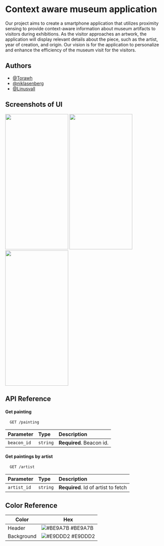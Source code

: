 
# Context aware museum application 

Our project aims to create a smartphone application that utilizes proximity sensing to provide context-aware information about museum artifacts to visitors during exhibitions. 
As the visitor approaches an artwork, 
the application will display relevant details about the piece,
 such as the artist, year of creation, and origin. 
 Our vision is for the application to personalize and 
 enhance the efficiency of the museum visit for the visitors.
## Authors

- [@Torawh](https://github.com/Torawh)
- [@niklasenberg](https://www.github.com/niklasenberg)
- [@Linusvall](https://www.github.com/Linusvall)



## Screenshots of UI
<p float="left">
  <img src="https://user-images.githubusercontent.com/119488859/210562569-081b8137-f873-48da-9349-646acdb6ac38.png" width="200" height="430">
  <img src="https://user-images.githubusercontent.com/119488859/210562592-4bf2ee73-d664-4778-a7d8-c10114177508.png" width="200" height="430">
  <img src="https://user-images.githubusercontent.com/119488859/210562610-9180ad0f-3e23-42f7-a159-6bf1a6b69d66.png" width="200" height="430">
</p>



## API Reference 

#### Get painting

```http
  GET /painting
```

| Parameter | Type     | Description                |
| :-------- | :------- | :------------------------- |
| `beacon_id` | `string` | **Required**. Beacon id. |

#### Get paintings by artist

```http
  GET /artist
```

| Parameter | Type     | Description                       |
| :-------- | :------- | :-------------------------------- |
| `artist_id`      | `string` | **Required**. Id of artist to fetch |


## Color Reference

| Color             | Hex                                                                |
| ----------------- | ------------------------------------------------------------------ |
| Header | ![#BE9A7B](https://user-images.githubusercontent.com/119488859/210567740-e579ac86-e6ae-41f4-908c-b0338c88706b.png) #BE9A7B |
| Background | ![#E9DDD2](https://user-images.githubusercontent.com/119488859/210567734-d9715120-2775-44d3-a6c8-9e048d3ce74e.png)      #E9DDD2 |
